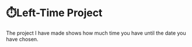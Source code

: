 # ⏱️Left-Time Project
The project I have made shows how much time you have until the date you have chosen.<br>


